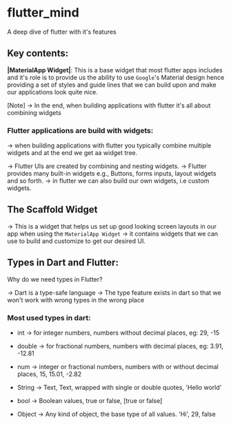 # flutter_mind

A deep dive of flutter with it's features

## Key contents: 

**|MaterialApp Widget|**: This is a base widget that most flutter apps includes and it's role is to provide us the ability to use `Google`'s Material design hence providing a set of styles and guide lines that we can build upon and make our applications look quite nice.

[Note] -> In the end, when building applications with flutter it's all about combining widgets

### Flutter applications are build with widgets: 
-> when building applications with flutter you typically combine multiple widgets and at the end we get aa widget tree.

-> Flutter UIs are created by combining and nesting widgets.
-> Flutter provides many built-in widgets e.g., Buttons, forms inputs, layout widgets and so forth.
-> in flutter we can also build our own widgets, i.e custom widgets.

## The Scaffold Widget

->  This is a widget that helps us set up good looking screen layouts in our app when using the `MaterialApp Widget`
-> it contains widgets that we can use to build and customize to get our desired UI.

## Types in Dart and Flutter: 

Why do we need types in Flutter?

-> Dart is a type-safe language
-> The type feature exists in dart so that we won't work with wrong types in the wrong  place

### Most used  types in dart: 

- int -> for integer numbers, numbers without decimal places, eg: 29, -15

- double -> for fractional numbers, numbers with decimal places, eg: 3.91, -12.81

- num -> integer or fractional numbers,  numbers with or without decimal places, 15, 15.01, -2.82

- String -> Text, Text, wrapped with single or double quotes, 'Hello world'

- bool   -> Boolean values, true or  false, [true or false]

- Object -> Any kind of object, the base type of all values. 'Hi', 29, false